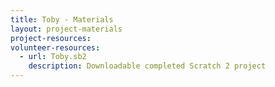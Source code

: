 ```yaml
---
title: Toby - Materials
layout: project-materials
project-resources: 
volunteer-resources:
  - url: Toby.sb2
    description: Downloadable completed Scratch 2 project
---
```


